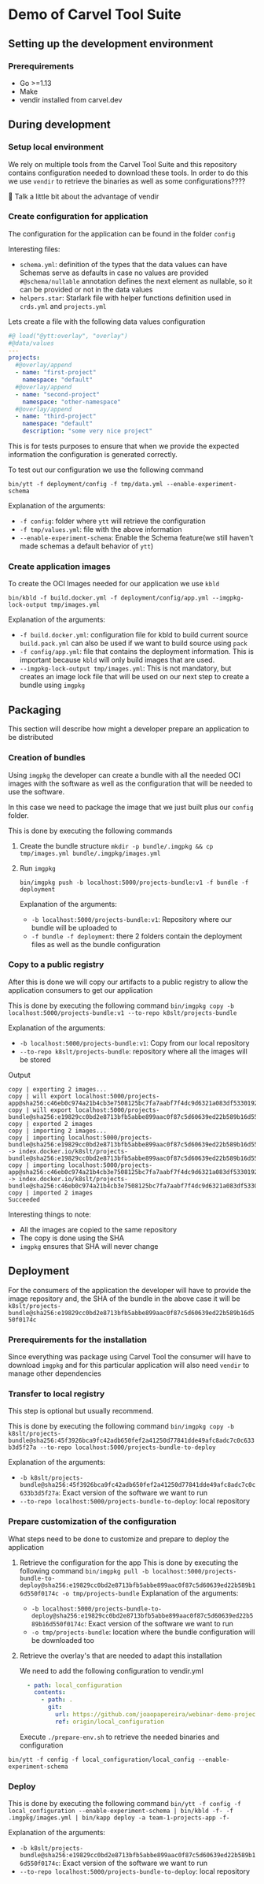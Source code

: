 # Demo of Carvel Tool Suite

## Setting up the development environment
### Prerequirements
- Go >=1.13
- Make
- vendir installed from carvel.dev

## During development
### Setup local environment
We rely on multiple tools from the Carvel Tool Suite and this repository contains
configuration needed to download these tools.
In order to do this we use `vendir` to retrieve the binaries as well as some configurations????

:construction: Talk a little bit about the advantage of vendir


### Create configuration for application

The configuration for the application can be found in the folder `config`

Interesting files:
- `schema.yml`: definition of the types that the data values can have
                Schemas serve as defaults in case no values are provided
                `#@schema/nullable` annotation defines the next element as nullable, so it can be provided or not in the data values
- `helpers.star`: Starlark file with helper functions definition used in `crds.yml` and `projects.yml`

Lets create a file with the following data values configuration

```yaml
#@ load("@ytt:overlay", "overlay")
#@data/values
---
projects:
  #@overlay/append
  - name: "first-project"
    namespace: "default"
  #@overlay/append
  - name: "second-project"
    namespace: "other-namespace"
  #@overlay/append
  - name: "third-project"
    namespace: "default"
    description: "some very nice project"
```

This is for tests purposes to ensure that when we provide the expected information
the configuration is generated correctly.

To test out our configuration we use the following command

`bin/ytt -f deployment/config -f tmp/data.yml --enable-experiment-schema`

Explanation of the arguments:
- `-f config`: folder where `ytt` will retrieve the configuration
- `-f tmp/values.yml`: file with the above information
- `--enable-experiment-schema`: Enable the Schema feature(we still haven't made schemas a default behavior of `ytt`)


### Create application images

To create the OCI Images needed for our application we use `kbld`

`bin/kbld -f build.docker.yml -f deployment/config/app.yml --imgpkg-lock-output tmp/images.yml`

Explanation of the arguments:
- `-f build.docker.yml`: configuration file for kbld to build current source
  `build.pack.yml` can also be used if we want to build source using `pack`
- `-f config/app.yml`: file that contains the deployment information. This is important because `kbld` will only
  build images that are used.
- `--imgpkg-lock-output tmp/images.yml`: This is not mandatory, but creates an image lock file that will
  be used on our next step to create a bundle using `imgpkg`

## Packaging

This section will describe how might a developer prepare an application to be distributed
### Creation of bundles

Using `imgpkg` the developer can create a bundle with all the needed OCI images with the software
as well as the configuration that will be needed to use the software.

In this case we need to package the image that we just built plus our `config` folder.

This is done by executing the following commands
1. Create the bundle structure
    `mkdir -p bundle/.imgpkg && cp tmp/images.yml bundle/.imgpkg/images.yml`
2. Run `imgpkg`
   
    `bin/imgpkg push -b localhost:5000/projects-bundle:v1 -f bundle -f deployment`
   
    Explanation of the arguments:
    - `-b localhost:5000/projects-bundle:v1`: Repository where our bundle will be uploaded to
    - `-f bundle -f deployment`: there 2 folders contain the deployment files as well as the bundle configuration

### Copy to a public registry

After this is done we will copy our artifacts to a public registry to allow the application consumers to
get our application

This is done by executing the following command
`bin/imgpkg copy -b localhost:5000/projects-bundle:v1 --to-repo k8slt/projects-bundle`

Explanation of the arguments:
- `-b localhost:5000/projects-bundle:v1`: Copy from our local repository
- `--to-repo k8slt/projects-bundle`: repository where all the images will be stored

Output
```
copy | exporting 2 images...
copy | will export localhost:5000/projects-app@sha256:c46eb0c974a21b4cb3e7508125bc7fa7aabf7f4dc9d6321a083df5330192c656
copy | will export localhost:5000/projects-bundle@sha256:e19829cc0bd2e8713bfb5abbe899aac0f87c5d60639ed22b589b16d550f0174c
copy | exported 2 images
copy | importing 2 images...
copy | importing localhost:5000/projects-bundle@sha256:e19829cc0bd2e8713bfb5abbe899aac0f87c5d60639ed22b589b16d550f0174c -> index.docker.io/k8slt/projects-bundle@sha256:e19829cc0bd2e8713bfb5abbe899aac0f87c5d60639ed22b589b16d550f0174c...
copy | importing localhost:5000/projects-app@sha256:c46eb0c974a21b4cb3e7508125bc7fa7aabf7f4dc9d6321a083df5330192c656 -> index.docker.io/k8slt/projects-bundle@sha256:c46eb0c974a21b4cb3e7508125bc7fa7aabf7f4dc9d6321a083df5330192c656...
copy | imported 2 images
Succeeded
```

Interesting things to note:
- All the images are copied to the same repository
- The copy is done using the SHA
- `imgpkg` ensures that SHA will never change

## Deployment

For the consumers of the application the developer will have to provide the image repository and,
the SHA of the bundle in the above case it will be `k8slt/projects-bundle@sha256:e19829cc0bd2e8713bfb5abbe899aac0f87c5d60639ed22b589b16d550f0174c`

### Prerequirements for the installation
Since everything was package using Carvel Tool the consumer will have to download `imgpkg` and for this particular
application will also need `vendir` to manage other dependencies

### Transfer to local registry

This step is optional but usually recommend.

This is done by executing the following command
`bin/imgpkg copy -b k8slt/projects-bundle@sha256:45f3926bca9fc42adb650fef2a41250d77841dde49afc8adc7c0c633b3d5f27a --to-repo localhost:5000/projects-bundle-to-deploy`

Explanation of the arguments:
- `-b k8slt/projects-bundle@sha256:45f3926bca9fc42adb650fef2a41250d77841dde49afc8adc7c0c633b3d5f27a`: Exact version of the software we want to run
- `--to-repo localhost:5000/projects-bundle-to-deploy`: local repository

### Prepare customization of the configuration

What steps need to be done to customize and prepare to deploy the application
1. Retrieve the configuration for the app
   This is done by executing the following command
   `bin/imgpkg pull -b localhost:5000/projects-bundle-to-deploy@sha256:e19829cc0bd2e8713bfb5abbe899aac0f87c5d60639ed22b589b16d550f0174c -o tmp/projects-bundle`
   Explanation of the arguments:
   - `-b localhost:5000/projects-bundle-to-deploy@sha256:e19829cc0bd2e8713bfb5abbe899aac0f87c5d60639ed22b589b16d550f0174c`: Exact version of the software we want to run
   - `-o tmp/projects-bundle`: location where the bundle configuration will be downloaded too

2. Retrieve the overlay's that are needed to adapt this installation

    We need to add the following configuration to vendir.yml
    ```yaml
      - path: local_configuration
        contents:
          - path: .
            git:
              url: https://github.com/joaopapereira/webinar-demo-projects
              ref: origin/local_configuration
    ```
   Execute `./prepare-env.sh` to retrieve the needed binaries and configuration

`bin/ytt -f config -f local_configuration/local_config --enable-experiment-schema`

### Deploy

This is done by executing the following command
`bin/ytt -f config -f local_configuration --enable-experiment-schema | bin/kbld -f- -f .imgpkg/images.yml | bin/kapp deploy -a team-1-projects-app -f-`

Explanation of the arguments:
- `-b k8slt/projects-bundle@sha256:e19829cc0bd2e8713bfb5abbe899aac0f87c5d60639ed22b589b16d550f0174c`: Exact version of the software we want to run
- `--to-repo localhost:5000/projects-bundle-to-deploy`: local repository
